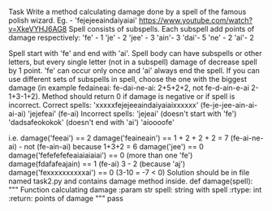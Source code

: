 Task 
Write a method calculating damage done by a spell of the famous polish wizard.
Eg.  - 'fejejeeaindaiyaiai' https://www.youtube.com/watch?v=XkeVYHJ6AG8
Spell consists of subspells.
Each subspell add points of damage respectively:
'fe' - 1 'je' - 2 'jee' - 3 'ain'- 3 'dai'- 5 'ne' - 2 'ai'- 2

Spell start with 'fe' and end with 'ai'. Spell body can have subspells or other letters, but every single letter (not in a subspell)  damage of decrease spell by 1 point. 'fe' can occur only once and 'ai' always end the spell.
If you can use different sets of subspells in spell, choose the one with the biggest damage (in example fedaineai: fe-dai-ne-ai: 2+5+2+2, not fe-d-ain-e-ai 2-1+3-1+2).  Method should return 0 if damage is negative or if spell is incorrect.
Correct spells: 
    'xxxxxfejejeeaindaiyaiaixxxxxx' (fe-je-jee-ain-ai-ai-ai) 'jejefeai' (fe-ai) 
Incorrect spells:
    'jejeai' (doesn't start with 'fe') 'dadsafeokokok' (doesn't end with 'ai') 'aioooofe'

i.e.
 damage('feeai') == 2
 damage('feaineain') == 1 + 2 + 2 + 2 = 7 (fe-ai-ne-ai) - not (fe-ain-ai) because 1+3+2 = 6 
 damage('jee') == 0 
 damage('fefefefefeaiaiaiaiai') == 0 (more than one 'fe') 
 damage(fdafafeajain) == 1 (fe-ai) 3 - 2 (because 'aj') 
 damage('fexxxxxxxxxxai') == 0 (3-10 = -7 < 0)
Solution should be in file named task2.py and contains damage method inside.
def damage(spell): 
    """ Function calculating damage
    :param str spell: string with spell
    :rtype: int :return: points of damage 
    """ 
    pass